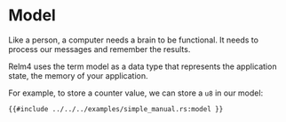 # Model

Like a person, a computer needs a brain to be functional. It needs to process our messages and remember the results.

Relm4 uses the term model as a data type that represents the application state, the memory of your application. 

For example, to store a counter value, we can store a `u8` in our model:

```rust,no_run,noplayground
{{#include ../../../examples/simple_manual.rs:model }}
```
